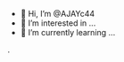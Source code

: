 - 👋 Hi, I’m @AJAYc44
- 👀 I’m interested in ...
- 🌱 I’m currently learning ...

.


<!---
AJAYc44/AJAYc44 is a ✨ special ✨ repository because its `README.md` (this file) appears on your GitHub profile.
You can click the Preview link to take a look at your changes.
--->
